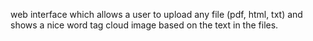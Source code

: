 web interface which allows a user to upload any file (pdf, html, txt) and shows a nice word tag cloud image based on the text in the files.